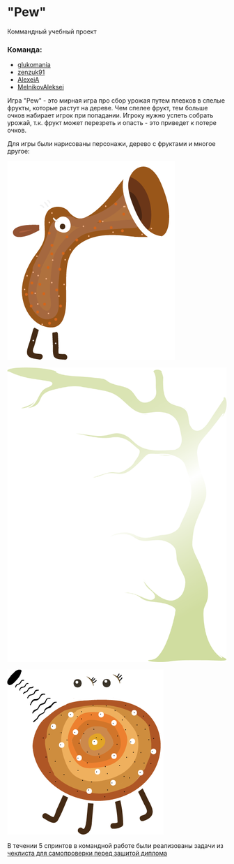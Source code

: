 # "Pew"

Коммандный учебный проект

### Команда:

* [glukomania](https://github.com/glukomania)
* [zenzuk91](https://github.com/zenzuk91)
* [AlexeiA](https://github.com/AlexeiA)
* [MelnikovAleksei](https://github.com/MelnikovAleksei)

Игра "Pew" - это мирная игра про сбор урожая путем плевков в спелые фрукты, которые растут на дереве. Чем спелее фрукт, тем больше очков набирает игрок при попадании. Игроку нужно успеть собрать урожай, т.к. фрукт может перезреть и опасть - это приведет к потере очков. 

Для игры были нарисованы персонажи, дерево с фруктами и многое другое:

![персонаж из игры "Pew"](./public/buddy-1.png)

![дерево из игры "Pew"](./public/tree.png)

![персонаж из игры "Pew"](./public/buddy-2-otr.png)

В течении 5 спринтов в командной работе были реализованы задачи из [чеклиста для самопроверки перед защитой диплома](https://github.com/tbilisi-student-team/game/issues/98)
